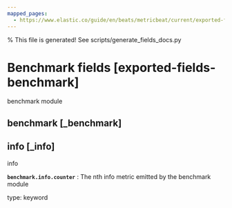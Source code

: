 ```yaml
---
mapped_pages:
  - https://www.elastic.co/guide/en/beats/metricbeat/current/exported-fields-benchmark.html
---
```


% This file is generated! See scripts/generate_fields_docs.py

# Benchmark fields [exported-fields-benchmark]

benchmark module

## benchmark [_benchmark]



## info [_info]

info

**`benchmark.info.counter`**
:   The nth info metric emitted by the benchmark module

type: keyword


